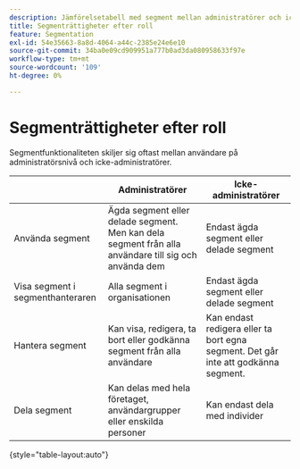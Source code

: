 ```yaml
---
description: Jämförelsetabell med segment mellan administratörer och icke-administratörer.
title: Segmenträttigheter efter roll
feature: Segmentation
exl-id: 54e35663-8a8d-4064-a44c-2385e24e6e10
source-git-commit: 34ba0e09cd909951a777b0ad3da080958633f97e
workflow-type: tm+mt
source-wordcount: '109'
ht-degree: 0%

---
```


# Segmenträttigheter efter roll

Segmentfunktionaliteten skiljer sig oftast mellan användare på administratörsnivå och icke-administratörer.

| | Administratörer | Icke-administratörer |
| --- | --- | --- |
| Använda segment | Ägda segment eller delade segment. Men kan dela segment från alla användare till sig och använda dem | Endast ägda segment eller delade segment |
| Visa segment i segmenthanteraren | Alla segment i organisationen | Endast ägda segment eller delade segment |
| Hantera segment | Kan visa, redigera, ta bort eller godkänna segment från alla användare | Kan endast redigera eller ta bort egna segment. Det går inte att godkänna segment. |
| Dela segment | Kan delas med hela företaget, användargrupper eller enskilda personer | Kan endast dela med individer |

{style="table-layout:auto"}